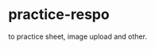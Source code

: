 # practice-respo
to practice sheet, image upload and other.
<!--- {::comment}A te amo{:/COMMENT} --->
